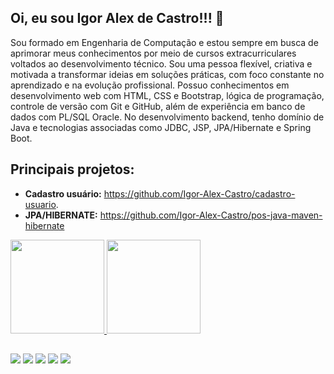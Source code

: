 ## Oi, eu sou Igor Alex de Castro!!! 👋
Sou formado em Engenharia de Computação e estou sempre em busca de aprimorar meus conhecimentos por meio de cursos extracurriculares voltados ao desenvolvimento técnico. Sou uma pessoa flexível, criativa e motivada a transformar ideias em soluções práticas, com foco constante no aprendizado e na evolução profissional. Possuo conhecimentos em desenvolvimento web com HTML, CSS e Bootstrap, lógica de programação, controle de versão com Git e GitHub, além de experiência em banco de dados com PL/SQL Oracle. No desenvolvimento backend, tenho domínio de Java e tecnologias associadas como JDBC, JSP, JPA/Hibernate e Spring Boot.
## Principais projetos:
 
  - **Cadastro usuário:** https://github.com/Igor-Alex-Castro/cadastro-usuario. </br>
  - **JPA/HIBERNATE:** https://github.com/Igor-Alex-Castro/pos-java-maven-hibernate
<div>
  <a href="https://github.com/Igor-Alex-Castro">
  <img height="150em" src="https://github-readme-stats.vercel.app/api?username=Igor-Alex-Castro&show_icons=true&theme=github_dark&include_all_commits=true&count_private=true"/>
  <img height="150em" src="https://github-readme-stats.vercel.app/api/top-langs/?username=Igor-Alex-Castro&layout=compact&langs_count=7&theme=github_dark"/>
</div>

##



##

<div> 
  <a href="https://www.instagram.com/igorz_alex/" target="_blank"><img src="https://img.shields.io/badge/-Instagram-%23E4405F?style=for-the-badge&logo=instagram&logoColor=white" target="_blank"></a>
  <a href="https://discord.gg/8EGAKzny" target="_blank"><img src="https://img.shields.io/badge/Discord-7289DA?style=for-the-badge&logo=discord&logoColor=white" target="_blank"></a> 
  <a href="https://twitter.com/igoralexdecast1" target="_blank"><img src="https://img.shields.io/badge/Twitter-1DA1F2?style=for-the-badge&logo=twitter&logoColor=white" target="_blank"></a> 
  <a href = "mailto:igoralex8701@gmail.com"><img src="https://img.shields.io/badge/-Gmail-%23333?style=for-the-badge&logo=gmail&logoColor=white" target="_blank"></a>
  <a href="https://www.linkedin.com/in/igor-alex-castro-53bbaa186/" target="_blank"><img src="https://img.shields.io/badge/-LinkedIn-%230077B5?style=for-the-badge&logo=linkedin&logoColor=white" target="_blank"></a> 
  
 

 
